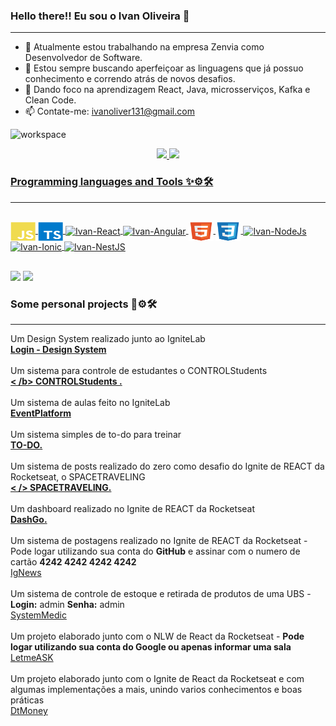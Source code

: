 ### Hello there!! Eu sou o Ivan Oliveira 👋
<hr>

- 🔭 Atualmente estou trabalhando na empresa Zenvia como Desenvolvedor de Software.
- 🌱 Estou sempre buscando aperfeiçoar as linguagens que já possuo conhecimento e correndo atrás de novos desafios.
- 🚀 Dando foco na aprendizagem React, Java, microsserviços, Kafka e Clean Code.  
- 📫 Contate-me: ivanoliver131@gmail.com

![workspace](https://user-images.githubusercontent.com/62350674/196039754-7e099cc4-d07b-4633-a752-416599dd13a6.png)

<div align="center">
  <a href="https://github.com/ivanoliver131">
  <img height="180em" src="https://github-readme-stats.vercel.app/api?username=ivanoliver131&show_icons=true&theme=dracula&include_all_commits=true&count_private=true"/>
  <img height="180em" src="https://github-readme-stats.vercel.app/api/top-langs/?username=ivanoliver131&layout=compact&langs_count=7&theme=dracula"/>
</div>
  
### Programming languages and Tools ✨⚙🛠
<hr>
<div style="display: inline_block"><br>
  <img align="center" alt="Ivan-Js" height="30" width="40" src="https://raw.githubusercontent.com/devicons/devicon/master/icons/javascript/javascript-plain.svg">
  <img align="center" alt="Ivan-Ts" height="30" width="40" src="https://raw.githubusercontent.com/devicons/devicon/master/icons/typescript/typescript-plain.svg">
  <img align="center" alt="Ivan-React" height="30" width="40" src="https://cdn.jsdelivr.net/gh/devicons/devicon/icons/react/react-original.svg">
  <img align="center" alt="Ivan-Angular" height="30" width="40" src="https://cdn.jsdelivr.net/gh/devicons/devicon/icons/angularjs/angularjs-original.svg">
  <img align="center" alt="Ivan-HTML" height="30" width="40" src="https://raw.githubusercontent.com/devicons/devicon/master/icons/html5/html5-original.svg">
  <img align="center" alt="Ivan-CSS" height="30" width="40" src="https://raw.githubusercontent.com/devicons/devicon/master/icons/css3/css3-original.svg">
  <img align="center" alt="Ivan-NodeJs" height="30" width="40" src="https://cdn.jsdelivr.net/gh/devicons/devicon/icons/nodejs/nodejs-original.svg">
  <img align="center" alt="Ivan-Ionic" height="30" width="40" src="https://cdn.jsdelivr.net/gh/devicons/devicon/icons/ionic/ionic-original.svg">
  <img align="center" alt="Ivan-NestJS" height="30" width="40" src="https://cdn.jsdelivr.net/gh/devicons/devicon/icons/nestjs/nestjs-plain.svg">
</div>
  
  ##
 
<div> 
  <a href = "mailto:ivanoliver131@gmail.com"><img src="https://img.shields.io/badge/-Gmail-%23333?style=for-the-badge&logo=gmail&logoColor=white" target="_blank"></a>
  <a href="https://www.linkedin.com/in/ivan-oliveira-112048200/" target="_blank"><img src="https://img.shields.io/badge/-LinkedIn-%230077B5?style=for-the-badge&logo=linkedin&logoColor=white" target="_blank"></a> 
</div>

### Some personal projects 🚀⚙🛠
<hr>
<div>
  <span>Um Design System realizado junto ao IgniteLab<br></span>
  <b><a href="https://lab-ds-eight.vercel.app" target="_blank"> Login - Design System </a></b>
  <br>
  <br>
  <span>Um sistema para controle de estudantes o CONTROLStudents<br></span> 
  <b><a href="https://frontend-descomplica.vercel.app" target="_blank">< /b> CONTROLStudents .</a> </b>
  <br>
  <br>  
  <span>Um sistema de aulas feito no IgniteLab<br></span> 
  <b><a href="https://event-platform-ivanoliver131.vercel.app" target="_blank">EventPlatform</a> </b>
  <br>
  <br>
  <span>Um sistema simples de to-do para treinar<br></span> 
  <b><a href="https://to-do-kappa-wheat.vercel.app" target="_blank">TO-DO.</a> </b>
  <br>
  <br>
  <span>Um sistema de posts realizado do zero como desafio do Ignite de REACT da Rocketseat, o SPACETRAVELING<br></span> 
  <b><a href="https://spacetraveling-ivanoliver131.vercel.app" target="_blank">< /> SPACETRAVELING.</a> </b>
  <br>
  <br>
  <span>Um dashboard realizado no Ignite de REACT da Rocketseat<br></span> 
  <b><a href="https://dashgo-ivanoliver131.vercel.app" target="_blank">DashGo.</a></b>
  <br>
  <br>
  <span>Um sistema de postagens realizado no Ignite de REACT da Rocketseat - Pode logar utilizando sua conta do <b>GitHub</b> e assinar com o numero de cartão <b>4242 4242 4242 4242</b><br></span>
  <a href="https://ig-news-ivanoliver131.vercel.app" target="_blank">IgNews</a>
  <br>
  <br>
  <span>Um sistema de controle de estoque e retirada de produtos de uma UBS - <b>Login:</b> admin <b>Senha:</b> admin<br></span>
  <a href="https://618a66089d744500071075d7--system-medic.netlify.app" target="_blank">SystemMedic</a>
  <br>  
  <br>
  <span>Um projeto elaborado junto com o NLW de React da Rocketseat - <b>Pode logar utilizando sua conta do Google ou apenas informar uma sala</b><br></span>
  <a href="https://letmeask-50d06.web.app" target="_blank">LetmeASK</a>
  <br>
  <br>
  <span>Um projeto elaborado junto com o Ignite de React da Rocketseat e com algumas implementações a mais, unindo varios conhecimentos e boas práticas<br></span>
  <a href="https://ia-money.vercel.app" target="_blank">DtMoney</a>
</div>
